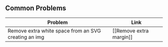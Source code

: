## Common Problems

| Problem | Link |
| ------- | ---- |
|    Remove extra white space from an SVG creating an img      |   [[Remove extra margin]]   |


